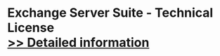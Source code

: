 # Exchange Server Suite - Technical License<br />[>> Detailed information](https://secure.shareit.com/shareit/product.html?productid=300850043&affiliateid=200057808)